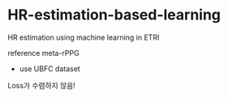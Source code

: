 # HR-estimation-based-learning
HR estimation using machine learning in ETRI

reference meta-rPPG

- use UBFC dataset 

Loss가 수렴하지 않음!
